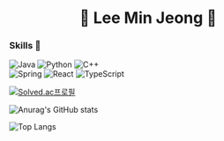 <h1 align="center">👾 Lee Min Jeong 👾</h1>


</h2>

### Skills 🙉
![Java](https://img.shields.io/badge/Java-ED8B00?style=for-the-badge&logo=openjdk&logoColor=white) ![Python](https://img.shields.io/badge/python-3776AB?style=for-the-badge&logo=python&logoColor=white) 	![C++](https://img.shields.io/badge/c++-00599C?style=for-the-badge&logo=c%2B%2B&logoColor=white)
  <br>![Spring](https://img.shields.io/badge/spring-%236DB33F.svg?style=for-the-badge&logo=spring&logoColor=white)	![React](https://img.shields.io/badge/react-61DAFB?style=for-the-badge&logo=react&logoColor=black) ![TypeScript](https://img.shields.io/badge/TypeScript-007ACC?style=for-the-badge&logo=typescript&logoColor=white) 

[![Solved.ac프로필](http://mazassumnida.wtf/api/v2/generate_badge?boj=minddong)](https://solved.ac/minddong)

![Anurag's GitHub stats](https://github-readme-stats.vercel.app/api?username=M1ngD0ng&show_icons=true&theme=dark)

![Top Langs](https://github-readme-stats.vercel.app/api/top-langs/?username=M1ngD0ng&layout=compact)

 </div>

